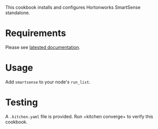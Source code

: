 This cookbook installs and configures Hortonworks SmartSense standalone.

Requirements
============

Please see [latested documentation](http://docs.hortonworks.com/HDPDocuments/SS1/SmartSense-1.2.2/bk_smartsense_admin/content/os_requirements.html).

Usage
=====

Add `smartsense` to your node's `run_list`.

Testing
=======

A `.kitchen.yaml` file is provided. Run +kitchen converge+ to verify this cookbook.
